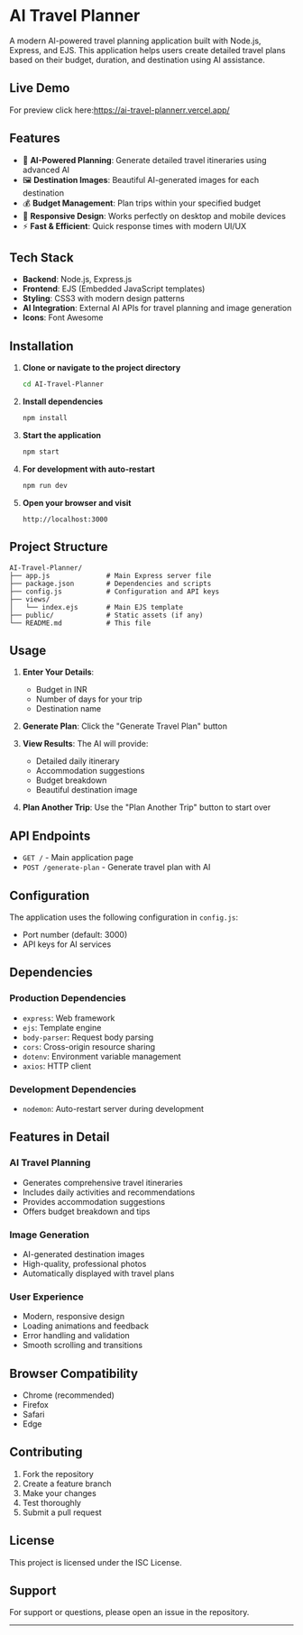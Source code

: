 # AI Travel Planner

A modern AI-powered travel planning application built with Node.js, Express, and EJS. This application helps users create detailed travel plans based on their budget, duration, and destination using AI assistance.
## Live Demo
For preview click here:https://ai-travel-plannerr.vercel.app/

## Features

- 🎯 **AI-Powered Planning**: Generate detailed travel itineraries using advanced AI
- 🖼️ **Destination Images**: Beautiful AI-generated images for each destination
- 💰 **Budget Management**: Plan trips within your specified budget
- 📱 **Responsive Design**: Works perfectly on desktop and mobile devices
- ⚡ **Fast & Efficient**: Quick response times with modern UI/UX

## Tech Stack

- **Backend**: Node.js, Express.js
- **Frontend**: EJS (Embedded JavaScript templates)
- **Styling**: CSS3 with modern design patterns
- **AI Integration**: External AI APIs for travel planning and image generation
- **Icons**: Font Awesome

## Installation

1. **Clone or navigate to the project directory**
   ```bash
   cd AI-Travel-Planner
   ```

2. **Install dependencies**
   ```bash
   npm install
   ```

3. **Start the application**
   ```bash
   npm start
   ```

4. **For development with auto-restart**
   ```bash
   npm run dev
   ```

5. **Open your browser and visit**
   ```
   http://localhost:3000
   ```

## Project Structure

```
AI-Travel-Planner/
├── app.js              # Main Express server file
├── package.json        # Dependencies and scripts
├── config.js           # Configuration and API keys
├── views/
│   └── index.ejs       # Main EJS template
├── public/             # Static assets (if any)
└── README.md           # This file
```

## Usage

1. **Enter Your Details**:
   - Budget in INR
   - Number of days for your trip
   - Destination name

2. **Generate Plan**: Click the "Generate Travel Plan" button

3. **View Results**: The AI will provide:
   - Detailed daily itinerary
   - Accommodation suggestions
   - Budget breakdown
   - Beautiful destination image

4. **Plan Another Trip**: Use the "Plan Another Trip" button to start over

## API Endpoints

- `GET /` - Main application page
- `POST /generate-plan` - Generate travel plan with AI

## Configuration

The application uses the following configuration in `config.js`:
- Port number (default: 3000)
- API keys for AI services

## Dependencies

### Production Dependencies
- `express`: Web framework
- `ejs`: Template engine
- `body-parser`: Request body parsing
- `cors`: Cross-origin resource sharing
- `dotenv`: Environment variable management
- `axios`: HTTP client

### Development Dependencies
- `nodemon`: Auto-restart server during development

## Features in Detail

### AI Travel Planning
- Generates comprehensive travel itineraries
- Includes daily activities and recommendations
- Provides accommodation suggestions
- Offers budget breakdown and tips

### Image Generation
- AI-generated destination images
- High-quality, professional photos
- Automatically displayed with travel plans

### User Experience
- Modern, responsive design
- Loading animations and feedback
- Error handling and validation
- Smooth scrolling and transitions

## Browser Compatibility

- Chrome (recommended)
- Firefox
- Safari
- Edge

## Contributing

1. Fork the repository
2. Create a feature branch
3. Make your changes
4. Test thoroughly
5. Submit a pull request

## License

This project is licensed under the ISC License.

## Support

For support or questions, please open an issue in the repository.

---

